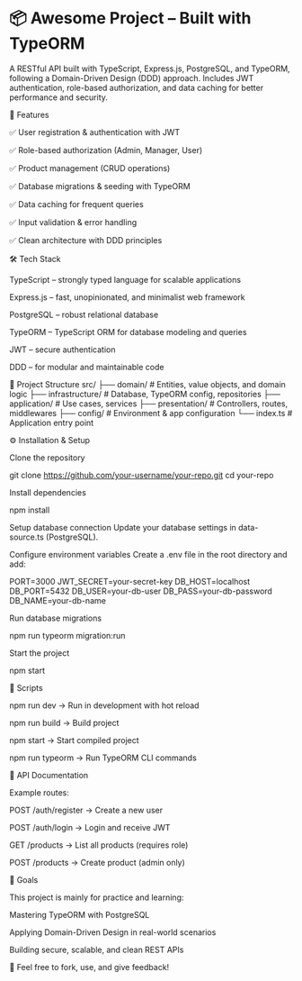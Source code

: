 # 📦 Awesome Project – Built with TypeORM

A RESTful API built with TypeScript, Express.js, PostgreSQL, and TypeORM, following a Domain-Driven Design (DDD) approach.
Includes JWT authentication, role-based authorization, and data caching for better performance and security.

🚀 Features

✅ User registration & authentication with JWT

✅ Role-based authorization (Admin, Manager, User)

✅ Product management (CRUD operations)

✅ Database migrations & seeding with TypeORM

✅ Data caching for frequent queries

✅ Input validation & error handling

✅ Clean architecture with DDD principles

🛠️ Tech Stack

TypeScript – strongly typed language for scalable applications

Express.js – fast, unopinionated, and minimalist web framework

PostgreSQL – robust relational database

TypeORM – TypeScript ORM for database modeling and queries

JWT – secure authentication

DDD – for modular and maintainable code

📂 Project Structure
src/
 ├── domain/         # Entities, value objects, and domain logic
 ├── infrastructure/ # Database, TypeORM config, repositories
 ├── application/    # Use cases, services
 ├── presentation/   # Controllers, routes, middlewares
 ├── config/         # Environment & app configuration
 └── index.ts        # Application entry point

⚙️ Installation & Setup

Clone the repository

git clone https://github.com/your-username/your-repo.git
cd your-repo


Install dependencies

npm install


Setup database connection
Update your database settings in data-source.ts (PostgreSQL).

Configure environment variables
Create a .env file in the root directory and add:

PORT=3000
JWT_SECRET=your-secret-key
DB_HOST=localhost
DB_PORT=5432
DB_USER=your-db-user
DB_PASS=your-db-password
DB_NAME=your-db-name


Run database migrations

npm run typeorm migration:run


Start the project

npm start

🧪 Scripts

npm run dev → Run in development with hot reload

npm run build → Build project

npm start → Start compiled project

npm run typeorm → Run TypeORM CLI commands

📖 API Documentation

Example routes:

POST /auth/register → Create a new user

POST /auth/login → Login and receive JWT

GET /products → List all products (requires role)

POST /products → Create product (admin only)

🎯 Goals

This project is mainly for practice and learning:

Mastering TypeORM with PostgreSQL

Applying Domain-Driven Design in real-world scenarios

Building secure, scalable, and clean REST APIs

🔗 Feel free to fork, use, and give feedback!
